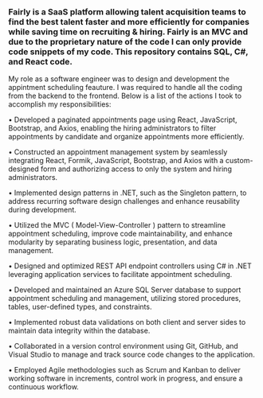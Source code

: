 ### Fairly is a SaaS platform allowing talent acquisition teams to find the best talent faster and more efficiently for companies while saving time on recruiting & hiring. Fairly is an MVC and due to the proprietary nature of the code I can only provide code snippets of my code. This repository contains SQL, C#, and React code.

My role as a software engineer was to design and development the appintment scheduling feauture. I was required to handle all the coding from the backend to the frontend. Below is a list of the actions I took to accomplish my responsibilities:

• Developed a paginated appointments page using React, JavaScript, Bootstrap, and Axios, enabling the hiring administrators to filter appointments by candidate and organize appointments more efficiently. 

• Constructed an appointment management system by seamlessly integrating React, Formik, JavaScript, Bootstrap, and Axios with a custom-designed form and authorizing access to only the system and hiring administrators. 

• Implemented design patterns in .NET, such as the Singleton pattern, to address recurring software design challenges and enhance reusability during development.

• Utilized the MVC ( Model-View-Controller ) pattern to streamline appointment scheduling, improve code maintainability, and enhance modularity by separating business logic, presentation, and data management.

• Designed and optimized REST API endpoint controllers using C# in .NET leveraging application services to facilitate appointment scheduling.

• Developed and maintained an Azure SQL Server database to support appointment scheduling and management, utilizing stored procedures, tables, user-defined types, and constraints.

• Implemented robust data validations on both client and server sides to maintain data integrity within the database. 

• Collaborated in a version control environment using Git, GitHub, and Visual Studio to manage and track source code changes to the application.

• Employed Agile methodologies such as Scrum and Kanban to deliver working software in increments, control work in progress, and ensure a continuous workflow.
